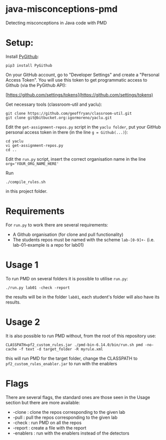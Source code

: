 # java-misconceptions-pmd
Detecting misconceptions in Java code with PMD


# Setup:
Install [PyGithub](https://pygithub.readthedocs.io/):

```
pip3 install PyGithub
```


On your GitHub account, go to "Developer Settings" and create a "Personal Access Token". You will use this token to get programmatic access to Github (via the PyGithub API):

[https://github.com/settings/tokens](https://github.com/settings/tokens)

Get necessary tools (classroom-util and yaclu):
```
git clone https://github.com/geoffryan/classroom-util.git
git clone git@bitbucket.org:igormoreno/yaclu.git
```

Edit the `get-assignment-repos.py` script in the `yaclu folder`, put your GitHub personal access token in there (in the line `g = Github(...)`):

```
cd yaclu
vi get-assignment-repos.py
cd ..
```

Edit the `run.py` script, insert the correct organisation name in the line `org='YOUR_ORG_NAME_HERE'`

Run
```
./compile_rules.sh
```
in this project folder.

# Requirements
For `run.py` to work there are several requirements:
* A Github organisation (for clone and pull functionality)
* The students repos must be named with the scheme `lab-[0-9]+-` (i.e. lab-01-example is a repo for lab01)


# Usage 1
To run PMD on several folders it is possible to utilise `run.py`:
```
./run.py lab01 -check -report
```
the results will be in the folder `lab01`, each student's folder will also have its results.

# Usage 2
It is also possible to run PMD without, from the root of this repository use:
```
CLASSPATH=pf2_custom_rules.jar ./pmd-bin-6.14.0/bin/run.sh pmd -no-cache -f text -d target_folder -R myrule.xml
```
this will run PMD for the target folder, change the CLASSPATH to `pf2_custom_rules_enabler.jar` to run with the enablers

# Flags
There are several flags, the standard ones are those seen in the Usage section but
there are more available:
* -clone    : clone the repos corresponding to the given lab
* -pull     : pull the repos corresponding to the given lab
* -check    : run PMD on all the repos
* -report   : create a file with the report
* -enablers : run with the enablers instead of the detectors
